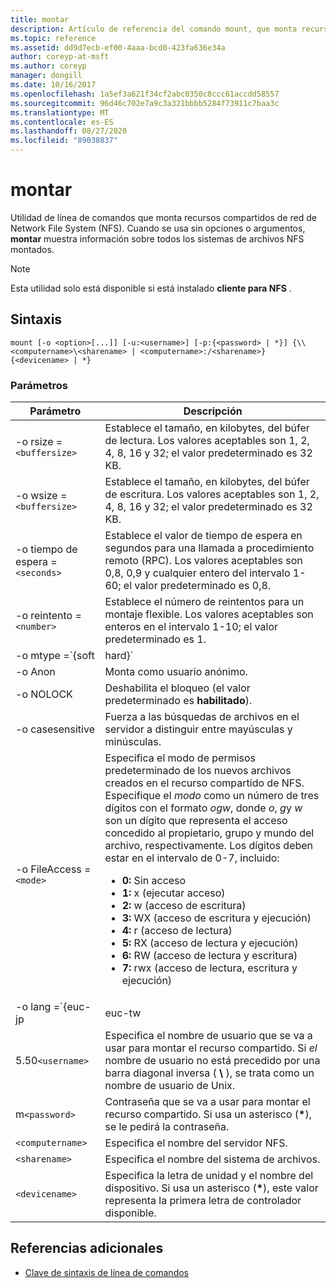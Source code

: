 ```yaml
---
title: montar
description: Artículo de referencia del comando mount, que monta recursos compartidos de red de Network File System (NFS).
ms.topic: reference
ms.assetid: dd9d7ecb-ef00-4aaa-bcd0-423fa636e34a
author: coreyp-at-msft
ms.author: coreyp
manager: dongill
ms.date: 10/16/2017
ms.openlocfilehash: 1a5ef3a621f34cf2abc0350c8ccc61accdd58557
ms.sourcegitcommit: 96d46c702e7a9c3a321bbbb5284f73911c7baa3c
ms.translationtype: MT
ms.contentlocale: es-ES
ms.lasthandoff: 08/27/2020
ms.locfileid: "89038837"
---
```

# <a name="mount"></a>montar

Utilidad de línea de comandos que monta recursos compartidos de red de Network File System (NFS). Cuando se usa sin opciones o argumentos, **montar** muestra información sobre todos los sistemas de archivos NFS montados.

> [!NOTE]
> Esta utilidad solo está disponible si está instalado **cliente para NFS** .

## <a name="syntax"></a>Sintaxis

```
mount [-o <option>[...]] [-u:<username>] [-p:{<password> | *}] {\\<computername>\<sharename> | <computername>:/<sharename>} {<devicename> | *}
```

### <a name="parameters"></a>Parámetros

| Parámetro  | Descripción |
| ---------- | ----------- |
| -o rsize =`<buffersize>` | Establece el tamaño, en kilobytes, del búfer de lectura. Los valores aceptables son 1, 2, 4, 8, 16 y 32; el valor predeterminado es 32 KB. |
| -o wsize =`<buffersize>` | Establece el tamaño, en kilobytes, del búfer de escritura. Los valores aceptables son 1, 2, 4, 8, 16 y 32; el valor predeterminado es 32 KB. |
| -o tiempo de espera =`<seconds>` | Establece el valor de tiempo de espera en segundos para una llamada a procedimiento remoto (RPC). Los valores aceptables son 0,8, 0,9 y cualquier entero del intervalo 1-60; el valor predeterminado es 0,8. |
| -o reintento =`<number>` | Establece el número de reintentos para un montaje flexible. Los valores aceptables son enteros en el intervalo 1-10; el valor predeterminado es 1. |
| -o mtype =`{soft|hard}` | Establece el tipo de montaje del recurso compartido de NFS. De forma predeterminada, Windows usa un montaje flexible. Los montajes flexibles agotan el tiempo de espera más fácilmente cuando hay problemas de conexión; sin embargo, para reducir la interrupción de e/s durante los reinicios del servidor NFS, se recomienda usar un montaje forzado.|
| -o Anon | Monta como usuario anónimo. |
| -o NOLOCK | Deshabilita el bloqueo (el valor predeterminado es **habilitado**). |
| -o casesensitive | Fuerza a las búsquedas de archivos en el servidor a distinguir entre mayúsculas y minúsculas. |
| -o FileAccess =`<mode>` | Especifica el modo de permisos predeterminado de los nuevos archivos creados en el recurso compartido de NFS. Especifique el *modo* como un número de tres dígitos con el formato *ogw*, donde *o*, *g*y *w* son un dígito que representa el acceso concedido al propietario, grupo y mundo del archivo, respectivamente. Los dígitos deben estar en el intervalo de 0-7, incluido:<ul><li>**0:** Sin acceso</li><li>**1:** x (ejecutar acceso)</li><li>**2:** w (acceso de escritura)</li><li>**3:** WX (acceso de escritura y ejecución)</li><li>**4:** r (acceso de lectura)</li><li>**5:** RX (acceso de lectura y ejecución)</li><li>**6:** RW (acceso de lectura y escritura)</li><li>**7:** rwx (acceso de lectura, escritura y ejecución)</li></ul> |
| -o lang =`{euc-jp|euc-tw|euc-kr|shift-jis|Big5|Ksc5601|Gb2312-80|Ansi)` | Especifica la codificación de idioma que se va a configurar en un recurso compartido NFS. Solo puede utilizar un idioma en el recurso compartido. Este valor puede incluir cualquiera de los siguientes valores:<ul><li>**EUC-jp:** Japonés</li><li>**EUC-TW:** Chino</li><li>**EUC-KR:** Coreano</li><li>**Shift-JIS:** Japonés</li><li>**Big5:** Chino</li><li>**Ksc5601:** Coreano</li><li>**Gb2312-80:** Chino Simplificado</li><li>**ANSI:** Codificado con ANSI</li></ul> |
| 5.50`<username>` | Especifica el nombre de usuario que se va a usar para montar el recurso compartido. Si *el* nombre de usuario no está precedido por una barra diagonal inversa ( **\\** ), se trata como un nombre de usuario de Unix. |
| m`<password>` | Contraseña que se va a usar para montar el recurso compartido. Si usa un asterisco (**&#42;**), se le pedirá la contraseña. |
| `<computername>` | Especifica el nombre del servidor NFS. |
| `<sharename>` | Especifica el nombre del sistema de archivos. |
| `<devicename>` | Especifica la letra de unidad y el nombre del dispositivo. Si usa un asterisco (**&#42;**), este valor representa la primera letra de controlador disponible. |

## <a name="additional-references"></a>Referencias adicionales

- [Clave de sintaxis de línea de comandos](command-line-syntax-key.md)
